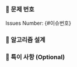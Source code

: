 <!--
✅ 제목 : [플랫폼] 문제_이름
     ☑ [BOJ] : 백준
ex) [BOJ] 트리의 순회

✅ 라벨 : Review Request / Merge Request
     ☑ Review Request: 리뷰 요청 시 사용
     ☑ Merge Request: 리뷰 사항을 모두 적용한 후, main branch에 병합 요청 시 사용
-->

<!--
✅ {#이슈번호} 부분을 해결한 문제의 이슈번호로 변경해 주세요.
ex) #12

✅ PR 등록 후, 우측 하단에 이슈가 제대로 연결되었는지 확인해 주세요.
-->
### 🍪 문제 번호
Issues Number: {#이슈번호}




<!--
✅ 문제를 해결하기 위해 설계한 알고리즘을 설명해 주세요.(코드에 주석을 작성했다면 생략해도 됩니다😊)
     ☑ 코드를 이해할 수 있을 정도로만 간략하게 작성해 주세요.(핵심로직을 Code block 형태로 작성)
     ☑ 사용한 알고리즘과 자료구조, 로직 등을 편하신 방법으로 설명해 주세요.
     ☑ 알고리즘 및 자료구조에 대한 설명은 생략해 주세요.
        ex) quick sort의 구조 및 동작 원리 ❌
-->
### 🍑 알고리즘 설계




<!--
✅ 특별히 리뷰를 받고 싶은 부분이나, 코드를 읽기 전 참고할 사항을 작성해 주세요.
✅ 참고한 포스팅이나 레퍼런스가 있다면, 여기에 작성해 주세요.
-->
### 🍰 특이 사항 (Optional)

